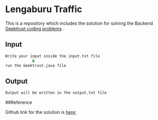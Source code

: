 # Lengaburu Traffic

This is a repository which includes the solution for solving the Backend [Geektrust coding problems](https://www.geektrust.in/coding-problem/backend/traffic) .

## Input

```bash
Write your input inside the input.txt file 
            &
run the Geektrust.java file
```

## Output

```bash
Output will be written in the output.txt file
```
##Reference

Github link for the solution is [here](https://github.com/Sanjay1149/Lengaburu-Traffic);